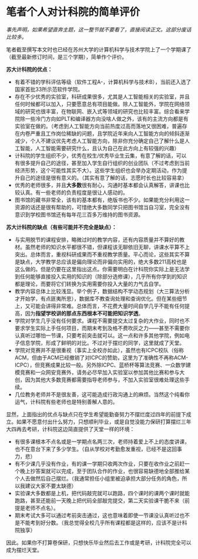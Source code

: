 #  笔者个人对计科院的简单评价

*事先声明，如果希望直奔主题，这一整节就不要看了，直接阅读正文。这部分废话比较多。*

笔者截至撰写本文时也已经在苏州大学的计算机科学与技术学院上了一个学期课了（截至最新修订时间，是三个学期），简单作个评价。

<b>苏大计科院的优点：</b>

- 有着不错的学科评估等级（软件工程A-，计算机科学与技术B），当前还入选了国家首批33所示范软件学院。
- 存在不少优秀的实验室，科研成果很多，尤其是人工智能相关的实验室，并且任何时候都可以加入，只要愿意总有项目能做。除人工智能外，学院在网络领域的研究也很丰富，在物联网、嵌入式等领域的研究也比较丰富。综合看来学院除一些冷门方向如PLT和编译器方向没啥人做之外，该有的主流方向都是有实验室在做的。（考虑到人工智能方向当前热度过高而落地又很困难，普遍存在内卷严重且工作岗位稀缺的问题，且学院近年来向人工智能方向的倾斜逐渐减少，个人不建议优先考虑人工智能方向，除非你充分确定自己了解什么是人工智能，人工智能需要研究什么，且认为自己在此方向上有较强的兴趣）
- 计科院的学生组织不少，优秀在校生/优秀毕业生云集，有意了解的话，可以有很多提升自己的途径，甚至加入学生自行组织的创业团队（不过考虑到当前经济形势，这个可能性其实不大）。这些学生组织也会举办定期活动，作为提升自己的途径是很有意义的。（其实有意了解的话，志愿时长也比较容易拿）
- 优秀的老师很多，并且**大多数**很有耐心，沟通时基本都会认真解答，讲课也比较认真。有一些老师的负责程度是很让人感动的。
- 图书馆的藏书非常全，该有的基本都有，绝版书也不少。如果能充分利用这一资源的话还是很有帮助的，可惜绝大多数同学只把图书馆当自习室，完全没有意识到学校图书馆还有每年花三百多万维持的图书资源。

<b>苏大计科院的缺点（有些可能并不完全是缺点）：</b>

- 与实用脱节的课程安排，略微过时的教学内容，还有内容质量并不算好的教材。虽然老师的知识水平都很不错，但课程该无聊依旧无聊，讲课水平算不上突出。总体而言，重视科研成果而不重视教学质量。平心而论，这些其实不算是缺点，大学教学总应该是偏向理论而非偏向实用的，绝大多数211高校也是这么做的。但是仍要在这里指出这点。你需要明白在计科院你实际上是无法学到任何能够直接投入实用的知识的（除部分选修课），几乎所有你学到的知识都是理论，而要将它们转换为实用需要你投入大量的力气去自学。
- 教学内容总体上比较浅显。举个例子，数据结构不学动态规划（大三算法分析才开始学，有点匪夷所思），数据库不教查询处理和查询优化。但在某些细节上，又可能会讲得非常难。总体而言，不花费大量时间自学几乎不能有任何提高，因为**指望学校讲的那点东西根本不可能把知识学透**。
- 学院对学生几乎没有任何要求。课程不需要提交太过复杂的大作业，同时也不要求学生实际上手任何项目，而期末考到及格不费吹灰之力——甚至不需要你认真听过哪怕一节课，只要考前突击就可以。这一点和许多其他学院，例如电子信息学院，形成了鲜明的对比。不过对于摆烂的同学，这里就成了天堂。
- 学院对竞赛并不是很重视（事实上全校亦如此），虽然也有ICPC校队（俗称ACM，但由于ACM已经撤销了对ICPC的赞助，这里为了准确性不再称ACM-ICPC），但竞赛成果比较一般。另外除ICPC、蓝桥杯等算法竞赛、一众数学建模竞赛和一众网安竞赛外，请务必尽早加入实验室以参加其他比赛和参与大创，因为其他大多数竞赛都需要指导老师参与，不加入实验室很难处理这些手续。
- 几位教务老师并不是很友善，这可能造成行政沟通上的麻烦。当然这个纯看你运气，计科院有些老师也是特别善解人意的。

显然，上面指出的优点与缺点只在学生希望能勤奋努力不摆烂度过四年的前提下成立。如果不愿意付出什么努力，只想顺利毕业，或是自觉没能力保研打算摆烂三年大四再去考研，计科院这边简直提供了天堂一样的环境：

- 有很多课根本不点名或是一学期点名两三次，老师持着爱上不上的态度讲课，也不在意台下来了多少学生。（自从学校对考勤愈发重视，已经不是这回事力，悲）
- 有不少课几乎没有作业，有的课一学期只收两次作业，只要在收作业之前赶一个晚上抄答案就可以完成，至于团队合作的作业，也很容易缺德地全部推给某个人去做然后自己摆烂。（我通常担任小组里被迫承担大部分任务的角色，所以我建议大家不要太缺德）
- 实验课大多数都是上机，把代码敲完就可以跑路，四个课时的课两个课时就能跑路，甚至还能前一天晚上把代码全部敲完提交，第二天实验课干脆不来（前提是老师不点名）。
- 期末考试大多可以通过考前突击通过，这也意味着即使一节课没认真听过也不是不能考到好分数。（我总觉得全校几乎所有课程都是这样的，应该不是计科院独享）

因此。如果你不打算卷保研，只想快乐毕业然后去工作或是考研，计科院完全可以成为摆烂天堂。